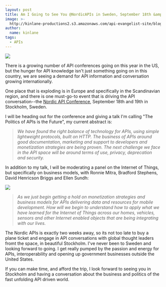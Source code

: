 ```yaml
---
layout: post
title: Am I Going to See You @NordicAPIs in Sweden, September 18th &amp; 19th?
image: >-
  http://kinlane-productions2.s3.amazonaws.com/api-evangelist-site/blog/nordic-apis-logo.png
author:
  name: kinlane
tags:
  - APIs
---
```

[![](https://s3.amazonaws.com/kinlane-productions2/events/nordic-apis/nordic-apis-logo.png)](http://nordicapis.com/)

There is a growing number of API conferences going on this year in the US, but the hunger for API knowledge isn't just something going on in this country, we are seeing a demand for API information and conversation growing internationally.

One place that is exploding is in Europe and specifically in the Scandinavian region, and there is one must-go-to event that is driving the API conversation--the [Nordic API Conference](http://nordicapis.com/), September 18th and 19th in Stockholm, Sweden.

I will be heading out for the conference and giving a talk I'm calling "The Politics of APIs is the Future", my current abstract is:

> _We have found the right balance of technology for APIs, using simple lightweight protocols, built on HTTP. The business of APIs around good documentation, marketing and support to developers and monetization strategies are being proven. The next challenge we face in the API space will be around terms of use, privacy, deprecation and security._

In addition to my talk, I will be moderating a panel on the Internet of Things, but specifically on business models, with Ronnie Mitra, Bradford Stephens, David Henricson Briggs and Ellen Sundh:

[![](https://s3.amazonaws.com/kinlane-productions2/events/nordic-apis/stockholm-image.jpeg)](http://nordicapis.com/)

> _As we just begin getting a hold on monetization strategies and business models for APIs delivering data and resources for mobile development. How will we begin to understand how to apply what we have learned for the Internet of Things across our homes, vehicles, sensors and other Internet enabled objects that are being integrating with our lives._

The Nordic APIs is exactly two weeks away, so its not too late to buy a plane ticket and engage in API conversations with global thought leaders fromt the space, in beautiful Stockholm. I've never been to Sweden and looking forward to going. I get really pumped by the passion and energy for APIs, interoperability and opening up government businesses outside the United States.

If you can make time, and afford the trip, I look forward to seeing you in Stockholm and having a conversation about the business and politics of the fast unfolding API driven world.